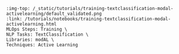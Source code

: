 ```{grid-item-card} 🔁 Using modAL for Active Learning
:img-top: /_static/tutorials/training-textclassification-modal-activelearning/default_validated.png
:link: /tutorials/notebooks/training-textclassification-modal-activelearning.html
MLOps Steps: Training \
NLP Tasks: TextClassification \
Libraries: modAL \
Techniques: Active Learning
```